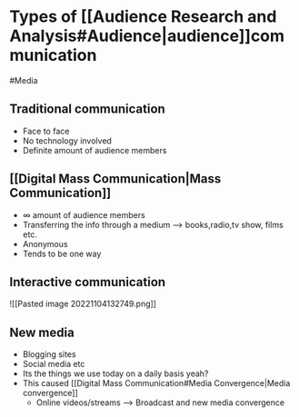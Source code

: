# Types of [[Audience Research and Analysis#Audience|audience]]communication

#Media
## Traditional communication 
- Face to face
- No technology involved
- Definite amount of audience members

## [[Digital Mass Communication|Mass Communication]]
- ∞ amount of audience members
- Transferring the info through a medium –> books,radio,tv show, films etc.
- Anonymous 
- Tends to be one way

## Interactive communication
![[Pasted image 20221104132749.png]]

## New media
- Blogging sites
- Social media etc
- Its the things we use today on a daily basis yeah?
- This caused [[Digital Mass Communication#Media Convergence|Media convergence]]
  - Online videos/streams –> Broadcast and new media convergence